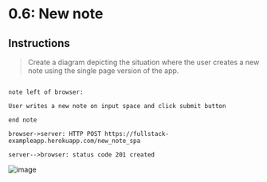 # 0.6: New note
## Instructions
> Create a diagram depicting the situation where the user creates a new note using the single page version of the app.

```

note left of browser: 

User writes a new note on input space and click submit button

end note

browser->server: HTTP POST https://fullstack-exampleapp.herokuapp.com/new_note_spa

server-->browser: status code 201 created
```

![image](https://user-images.githubusercontent.com/82242888/130025710-963450dd-1003-46c0-8945-0d7611b66e92.png)

